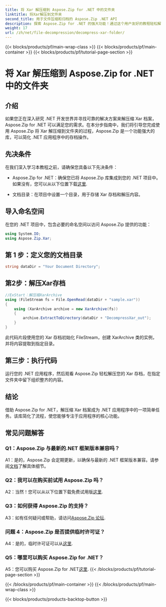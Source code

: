 ```yaml
---
title: 将 Xar 解压缩到 Aspose.Zip for .NET 中的文件夹
linktitle: 将Xar解压到文件夹
second_title: 用于文件压缩和归档的 Aspose.Zip .NET API
description: 探索 Aspose.Zip for .NET 的强大功能！通过这个用户友好的教程轻松解压 Xar 档案。增强您的 .NET 开发体验。
weight: 17
url: /zh/net/file-decompression/decompress-xar-folder/
---
```


{{< blocks/products/pf/main-wrap-class >}}
{{< blocks/products/pf/main-container >}}
{{< blocks/products/pf/tutorial-page-section >}}

# 将 Xar 解压缩到 Aspose.Zip for .NET 中的文件夹

## 介绍

如果您正在深入研究 .NET 开发世界并寻找可靠的解决方案来解压缩 Xar 档案，Aspose.Zip for .NET 可以满足您的需求。在本分步指南中，我们将引导您完成使用 Aspose.Zip 将 Xar 解压缩到文件夹的过程，Aspose.Zip 是一个功能强大的库，可以简化 .NET 应用程序中的存档操作。

## 先决条件

在我们深入学习本教程之前，请确保您具备以下先决条件：

-  Aspose.Zip for .NET：确保您已将 Aspose.Zip 库集成到您的 .NET 项目中。如果没有，您可以从以下位置下载[这里](https://releases.aspose.com/zip/net/).

- 文档目录：在项目中设置一个目录，用于存储 Xar 存档和解压内容。

## 导入命名空间

在您的 .NET 项目中，包含必要的命名空间以访问 Aspose.Zip 提供的功能：

```csharp
using System.IO;
using Aspose.Zip.Xar;
```

## 第 1 步：定义您的文档目录

```csharp
string dataDir = "Your Document Directory";
```

## 第2步：解压Xar存档

```csharp
//ExStart：解压缩XarArchive
using (FileStream fs = File.OpenRead(dataDir + "sample.xar"))
{
    using (XarArchive archive = new XarArchive(fs))
    {
        archive.ExtractToDirectory(dataDir + "DecompressXar_out");
    }
}
```

此代码片段使用您的 Xar 存档初始化 FileStream，创建 XarArchive 类的实例，并将内容提取到指定目录。

## 第三步：执行代码

运行您的 .NET 应用程序，然后观看 Aspose.Zip 轻松解压您的 Xar 存档，在指定文件夹中留下组织整齐的内容。

## 结论

借助 Aspose.Zip for .NET，解压缩 Xar 档案成为 .NET 应用程序中的一项简单任务。该库简化了流程，使您能够专注于应用程序的核心功能。


## 常见问题解答

### Q1：Aspose.Zip 与最新的.NET 框架版本兼容吗？

 A1：是的，Aspose.Zip 会定期更新，以确保与最新的 .NET 框架版本兼容。请参阅[文档](https://reference.aspose.com/zip/net/)了解具体细节。

### Q2：我可以在购买前试用 Aspose.Zip 吗？

 A2：当然！您可以从以下位置下载免费试用版[这里](https://releases.aspose.com/).

### Q3：如何获得 Aspose.Zip 的支持？

A3：如有任何疑问或帮助，请访问[Aspose.Zip 论坛](https://forum.aspose.com/c/zip/37).

### 问题 4：Aspose.Zip 是否提供临时许可证？

 A4：是的，临时许可证可以从[这里](https://purchase.aspose.com/temporary-license/).

### Q5：哪里可以购买 Aspose.Zip for .NET？

 A5：您可以购买 Aspose.Zip for .NET[这里](https://purchase.aspose.com/buy).
{{< /blocks/products/pf/tutorial-page-section >}}

{{< /blocks/products/pf/main-container >}}
{{< /blocks/products/pf/main-wrap-class >}}

{{< blocks/products/products-backtop-button >}}
